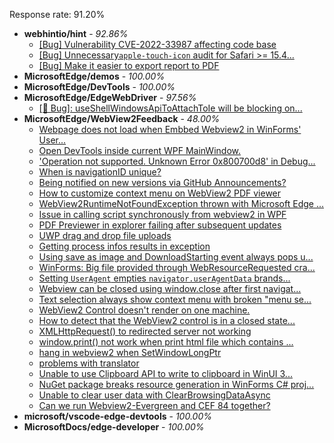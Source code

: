 Response rate: 91.20%

* **webhintio/hint** - _92.86%_
  * [[Bug] Vulnerability CVE-2022-33987 affecting code base](https://github.com/webhintio/hint/issues/5260)
  * [[Bug] Unnecessary`apple-touch-icon` audit for Safari >= 15.4...](https://github.com/webhintio/hint/issues/5256)
  * [[Bug] Make it easier to export report to PDF](https://github.com/webhintio/hint/issues/5217)
* **MicrosoftEdge/demos** - _100.00%_
* **MicrosoftEdge/DevTools** - _100.00%_
* **MicrosoftEdge/EdgeWebDriver** - _97.56%_
  * [[🐛 Bug]: useShellWindowsApiToAttachToIe will be blocking on...](https://github.com/MicrosoftEdge/EdgeWebDriver/issues/34)
* **MicrosoftEdge/WebView2Feedback** - _48.00%_
  * [Webpage does not load when Embbed Webview2 in WinForms' User...](https://github.com/MicrosoftEdge/WebView2Feedback/issues/2616)
  * [Open DevTools inside current WPF MainWindow.](https://github.com/MicrosoftEdge/WebView2Feedback/issues/2615)
  * ['Operation not supported. Unknown Error 0x800700d8' in Debug...](https://github.com/MicrosoftEdge/WebView2Feedback/issues/2614)
  * [When is navigationID unique?](https://github.com/MicrosoftEdge/WebView2Feedback/issues/2613)
  * [Being notified on new versions via GitHub Announcements?](https://github.com/MicrosoftEdge/WebView2Feedback/issues/2612)
  * [How to customize context menu on WebView2 PDF viewer](https://github.com/MicrosoftEdge/WebView2Feedback/issues/2607)
  * [WebView2RuntimeNotFoundException thrown with Microsoft Edge ...](https://github.com/MicrosoftEdge/WebView2Feedback/issues/2605)
  * [Issue in calling script synchronously from webview2 in WPF](https://github.com/MicrosoftEdge/WebView2Feedback/issues/2603)
  * [PDF Previewer in explorer failing after subsequent updates](https://github.com/MicrosoftEdge/WebView2Feedback/issues/2598)
  * [UWP drag and drop file uploads](https://github.com/MicrosoftEdge/WebView2Feedback/issues/2597)
  * [Getting process infos results in exception](https://github.com/MicrosoftEdge/WebView2Feedback/issues/2589)
  * [Using save as image and DownloadStarting event always pops u...](https://github.com/MicrosoftEdge/WebView2Feedback/issues/2581)
  * [WinForms: Big file provided through WebResourceRequested cra...](https://github.com/MicrosoftEdge/WebView2Feedback/issues/2577)
  * [Setting `UserAgent` empties `navigator.userAgentData` brands...](https://github.com/MicrosoftEdge/WebView2Feedback/issues/2576)
  * [Webview can be closed using window.close after first navigat...](https://github.com/MicrosoftEdge/WebView2Feedback/issues/2573)
  * [Text selection always show context menu with broken "menu se...](https://github.com/MicrosoftEdge/WebView2Feedback/issues/2569)
  * [WebView2 Control doesn't render on one machine.](https://github.com/MicrosoftEdge/WebView2Feedback/issues/2567)
  * [How to detect that the WebView2 control is in a closed state...](https://github.com/MicrosoftEdge/WebView2Feedback/issues/2566)
  * [XMLHttpRequest() to redirected server not working](https://github.com/MicrosoftEdge/WebView2Feedback/issues/2610)
  * [window.print() not work when print html file which contains ...](https://github.com/MicrosoftEdge/WebView2Feedback/issues/2601)
  * [hang in webview2 when SetWindowLongPtr](https://github.com/MicrosoftEdge/WebView2Feedback/issues/2592)
  * [problems with translator](https://github.com/MicrosoftEdge/WebView2Feedback/issues/2590)
  * [Unable to use Clipboard API to write to clipboard in WinUI 3...](https://github.com/MicrosoftEdge/WebView2Feedback/issues/2584)
  * [NuGet package breaks resource generation in WinForms C# proj...](https://github.com/MicrosoftEdge/WebView2Feedback/issues/2583)
  * [Unable to clear user data with ClearBrowsingDataAsync](https://github.com/MicrosoftEdge/WebView2Feedback/issues/2582)
  * [Can we run Webview2-Evergreen and CEF 84 together?](https://github.com/MicrosoftEdge/WebView2Feedback/issues/2578)
* **microsoft/vscode-edge-devtools** - _100.00%_
* **MicrosoftDocs/edge-developer** - _100.00%_